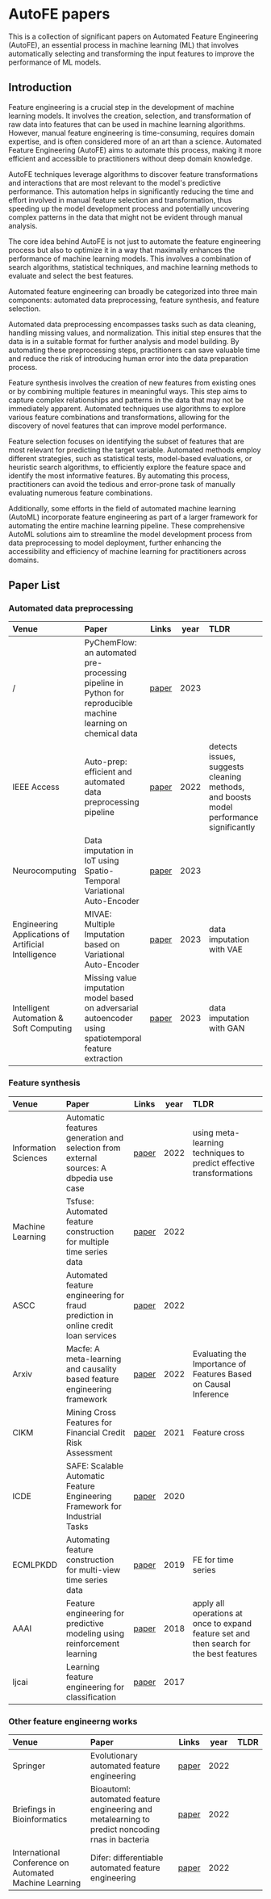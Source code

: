 # AutoFE papers
This is a collection of significant papers on Automated Feature Engineering (AutoFE), an essential process in machine learning (ML) that involves automatically selecting and transforming the input features to improve the performance of ML models.

## Introduction

Feature engineering is a crucial step in the development of machine learning models. It involves the creation, selection, and transformation of raw data into features that can be used in machine learning algorithms. However, manual feature engineering is time-consuming, requires domain expertise, and is often considered more of an art than a science. Automated Feature Engineering (AutoFE) aims to automate this process, making it more efficient and accessible to practitioners without deep domain knowledge.

AutoFE techniques leverage algorithms to discover feature transformations and interactions that are most relevant to the model's predictive performance. This automation helps in significantly reducing the time and effort involved in manual feature selection and transformation, thus speeding up the model development process and potentially uncovering complex patterns in the data that might not be evident through manual analysis.

The core idea behind AutoFE is not just to automate the feature engineering process but also to optimize it in a way that maximally enhances the performance of machine learning models. This involves a combination of search algorithms, statistical techniques, and machine learning methods to evaluate and select the best features.

Automated feature engineering can broadly be categorized into three main components: automated data preprocessing, feature synthesis, and feature selection.

Automated data preprocessing encompasses tasks such as data cleaning, handling missing values, and normalization. This initial step ensures that the data is in a suitable format for further analysis and model building. By automating these preprocessing steps, practitioners can save valuable time and reduce the risk of introducing human error into the data preparation process.

Feature synthesis involves the creation of new features from existing ones or by combining multiple features in meaningful ways. This step aims to capture complex relationships and patterns in the data that may not be immediately apparent. Automated techniques use algorithms to explore various feature combinations and transformations, allowing for the discovery of novel features that can improve model performance.

Feature selection focuses on identifying the subset of features that are most relevant for predicting the target variable. Automated methods employ different strategies, such as statistical tests, model-based evaluations, or heuristic search algorithms, to efficiently explore the feature space and identify the most informative features. By automating this process, practitioners can avoid the tedious and error-prone task of manually evaluating numerous feature combinations.

Additionally, some efforts in the field of automated machine learning (AutoML) incorporate feature engineering as part of a larger framework for automating the entire machine learning pipeline. These comprehensive AutoML solutions aim to streamline the model development process from data preprocessing to model deployment, further enhancing the accessibility and efficiency of machine learning for practitioners across domains.

## Paper List

### Automated data preprocessing


| Venue     | Paper                                                        |                            Links                             |   year    | TLDR                                                         |
| :-------- | :----------------------------------------------------------- | :----------------------------------------------------------: | :-------: | :----------------------------------------------------------- |
|/|PyChemFlow: an automated pre-processing pipeline in Python for reproducible machine learning on chemical data|[paper](https://chemrxiv.org/engage/chemrxiv/article-details/64b9082aae3d1a7b0d0a53dc)|2023|
|IEEE Access|Auto-prep: efficient and automated data preprocessing pipeline|[paper](https://ieeexplore.ieee.org/document/9856663)|2022|detects issues, suggests cleaning methods, and boosts model performance significantly
|Neurocomputing|Data imputation in IoT using Spatio-Temporal Variational Auto-Encoder|[paper](https://researchr.org/publication/ZhangCCCH23)|2023|
|Engineering Applications of Artificial Intelligence|MIVAE: Multiple Imputation based on Variational Auto-Encoder|[paper](https://researchr.org/publication/0003LBW0L23)|2023|data imputation with VAE
|Intelligent Automation & Soft Computing|Missing value imputation model based on adversarial autoencoder using spatiotemporal feature extraction|[paper](https://www.techscience.com/iasc/v37n2/53242/html)|2023|data imputation with GAN

### Feature synthesis
| Venue     | Paper                                                        |                            Links                             |   year    | TLDR                                                         |
| :-------- | :----------------------------------------------------------- | :----------------------------------------------------------: | :-------: | :----------------------------------------------------------- |
|Information Sciences|Automatic features generation and selection from external sources: A dbpedia use case|[paper](https://www.sciencedirect.com/science/article/abs/pii/S0020025521009671)|2022|using meta-learning techniques to predict effective transformations
|Machine Learning|Tsfuse: Automated feature construction for multiple time series data|[paper](https://link.springer.com/article/10.1007/s10994-021-06096-2)|2022
|ASCC|Automated feature engineering for fraud prediction in online credit loan services|[paper](https://ieeexplore.ieee.org/stamp/stamp.jsp?arnumber=9828336)|2022
|Arxiv|Macfe: A meta-learning and causality based feature engineering framework|[paper](https://link.springer.com/chapter/10.1007/978-3-031-19493-1_5)|2022|Evaluating the Importance of Features Based on Causal Inference
|CIKM|Mining Cross Features for Financial Credit Risk Assessment|[paper](https://link.springer.com/article/10.1007/s10994-021-06096-2)|2021|Feature cross
|ICDE|SAFE: Scalable Automatic Feature Engineering Framework for Industrial Tasks|[paper](https://www.computer.org/csdl/proceedings-article/icde/2020/09101784/1kaMGB3kDJe)|2020
|ECMLPKDD|Automating feature construction for multi-view time series data|[paper](https://link.springer.com/article/10.1007/s10994-021-06096-2)|2019|FE for time series
|AAAI|Feature engineering for predictive modeling using reinforcement learning|[paper](https://arxiv.org/abs/1709.07150)|2018|apply all operations at once to expand feature set and then search for the best features
|Ijcai|Learning feature engineering for classification|[paper](https://www.ijcai.org/proceedings/2017/352)|2017


### Other feature engineerng works
| Venue     | Paper                                                        |                            Links                             |   year    | TLDR                                                         |
| :-------- | :----------------------------------------------------------- | :----------------------------------------------------------: | :-------: | :----------------------------------------------------------- |
|Springer|Evolutionary automated feature engineering|[paper](https://link.springer.com/chapter/10.1007/978-3-031-20862-1_42)|2022|
Briefings in Bioinformatics|Bioautoml: automated feature engineering and metalearning to predict noncoding rnas in bacteria|[paper](https://www.researchgate.net/publication/361568774_BioAutoML_automated_feature_engineering_and_metalearning_to_predict_noncoding_RNAs_in_bacteria)|2022|
|International Conference on Automated Machine Learning|Difer: differentiable automated feature engineering|[paper](https://arxiv.org/abs/2010.08784)|2022
